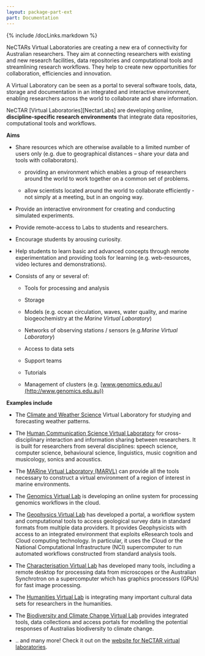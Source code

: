 ```yaml
---
layout: package-part-ext
part: Documentation
---
```

{% include /docLinks.markdown %}

NeCTARs Virtual Laboratories are creating a new era of connectivity for Australian researchers. They aim at connecting researchers with existing and new research facilities, data repositories and computational tools and streamlining research workflows. They help to create new opportunities for collaboration, efficiencies and innovation.

A Virtual Laboratory can be seen as a portal to several software tools, data, storage and documentation in an integrated and interactive environment, enabling researchers across the world to collaborate and share information.

NeCTAR [Virtual Laboratories][NectarLabs] are developing online, **discipline-specific research environments** that integrate data repositories, computational tools and workflows.

**Aims**

* Share resources which are otherwise available to a limited number of users only (e.g. due to geographical distances – share your data and tools with collaborators).

    * providing an environment which enables a group of researchers around the world to work together on a common set of problems.

    * allow scientists located around the world to collaborate efficiently - not simply at a meeting, but in an ongoing way.

* Provide an interactive environment for creating and conducting simulated experiments.

* Provide remote-access to Labs to students and researchers.

* Encourage students by arousing curiosity.

* Help students to learn basic and advanced concepts through remote experimentation and providing tools for learning (e.g. web-resources, video lectures and demonstrations).


* Consists of any or several of:

    * Tools for processing and analysis	

    * Storage 		

    * Models (e.g. ocean circulation, waves, water quality, and marine biogeochemistry 	at the *Marine Virtual Laboratory*)		

    * Networks of observing stations / sensors (e.g.*Marine Virtual Laboratory*)

    * Access to data sets

    * Support teams

    * Tutorials

    * Management of clusters (e.g. [www.genomics.edu.au](http://www.genomics.edu.au))

**Examples include**

* The [Climate and Weather Science](http://nectar.org.au/labs/climate-and-weather-science-laboratory/) Virtual Laboratory for studying and forecasting weather patterns.

* The [Human Communication Science Virtual Laboratory](http://nectar.org.au/humanities-virtual-laboratory/) 
for cross-disciplinary interaction and information sharing between researchers. It is built for researchers from several disciplines: speech science, computer science, behavioural science, linguistics, music cognition and musicology, sonics and acoustics.

* The [MARine Virtual Laboratory (MARVL)](http://www.marvl.org.au/) can provide all the tools necessary to construct a virtual environment of a region of interest in marine environments.

* The [Genomics Virtual Lab](http://nectar.org.au/labs/solving-endocrine-disorders-without-borders/) is developing an online system for processing genomics workflows in the cloud.

* The [Geophysics Virtual Lab](http://nectar.org.au/labs/virtual-geophysics-laboratory/) has developed a portal, a workflow system and computational tools to access geological survey data in standard formats from multiple data providers.
It provides Geophysicists with access to an integrated environment that exploits eResearch tools and Cloud computing technology. 
In particular, it uses the Cloud or the National Computational Infrastructure (NCI) supercomputer to run automated workflows constructed from standard analysis tools.

* The [Characterisation Virtual Lab](http://nectar.org.au/labs/characterisation-virtual-lab/) has developed many tools, including a remote desktop for processing data from microscopes or the Australian Synchrotron on a supercomputer which has graphics processors (GPUs) for fast image processing.
    
* The [Humanities Virtual Lab](http://nectar.org.au/humanities-virtual-laboratory/) is integrating many important cultural data sets for researchers in the humanities.

* The [Biodiversity and Climate Change Virtual Lab](http://nectar.org.au/labs/biodiversity-and-climate-change-virtual-lab/) provides integrated tools, data collections and access portals for modelling the potential responses of Australias biodiversity to climate change.

* .. and many more! Check it out on the [website for NeCTAR virtual laboratories](http://nectar.org.au/labs/).

